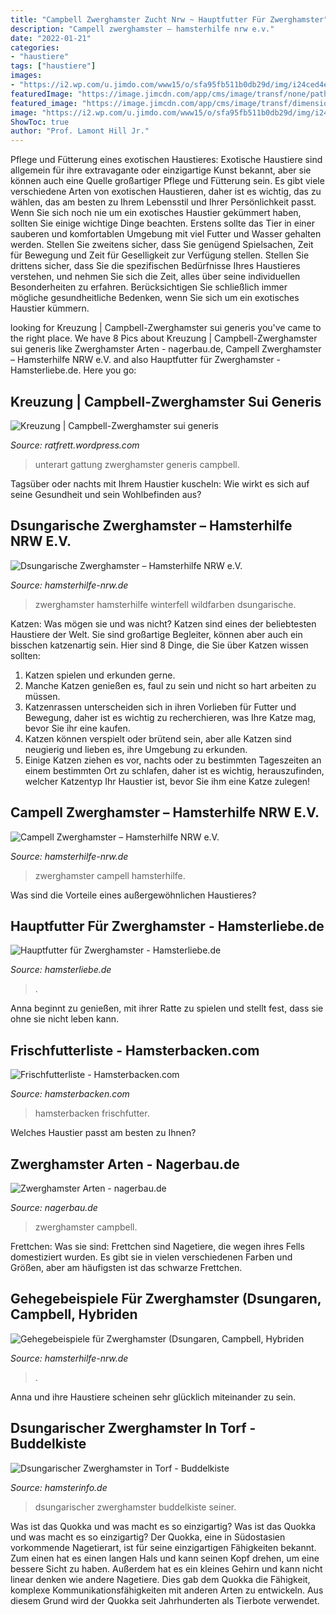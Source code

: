 ```yaml
---
title: "Campbell Zwerghamster Zucht Nrw ~ Hauptfutter Für Zwerghamster"
description: "Campell zwerghamster – hamsterhilfe nrw e.v."
date: "2022-01-21"
categories:
- "haustiere"
tags: ["haustiere"]
images:
- "https://i2.wp.com/u.jimdo.com/www15/o/sfa95fb511b0db29d/img/i24ced4e1647b643b/1357732155/std/familie-gattung-art-unterart.jpg"
featuredImage: "https://image.jimcdn.com/app/cms/image/transf/none/path/sf1cdeecdff4d9b58/image/i5110e3330a80581c/version/1441376191/image.jpg"
featured_image: "https://image.jimcdn.com/app/cms/image/transf/dimension=910x1024:format=jpg/path/sd3391567fdb5cc8b/image/i8c2d44a058d30884/version/1457467828/image.jpg"
image: "https://i2.wp.com/u.jimdo.com/www15/o/sfa95fb511b0db29d/img/i24ced4e1647b643b/1357732155/std/familie-gattung-art-unterart.jpg"
ShowToc: true
author: "Prof. Lamont Hill Jr."
---
```



Pflege und Fütterung eines exotischen Haustieres:
Exotische Haustiere sind allgemein für ihre extravagante oder einzigartige Kunst bekannt, aber sie können auch eine Quelle großartiger Pflege und Fütterung sein. Es gibt viele verschiedene Arten von exotischen Haustieren, daher ist es wichtig, das zu wählen, das am besten zu Ihrem Lebensstil und Ihrer Persönlichkeit passt. Wenn Sie sich noch nie um ein exotisches Haustier gekümmert haben, sollten Sie einige wichtige Dinge beachten. Erstens sollte das Tier in einer sauberen und komfortablen Umgebung mit viel Futter und Wasser gehalten werden. Stellen Sie zweitens sicher, dass Sie genügend Spielsachen, Zeit für Bewegung und Zeit für Geselligkeit zur Verfügung stellen. Stellen Sie drittens sicher, dass Sie die spezifischen Bedürfnisse Ihres Haustieres verstehen, und nehmen Sie sich die Zeit, alles über seine individuellen Besonderheiten zu erfahren. Berücksichtigen Sie schließlich immer mögliche gesundheitliche Bedenken, wenn Sie sich um ein exotisches Haustier kümmern.

	

		
looking for Kreuzung | Campbell-Zwerghamster sui generis you've came to the right place. We have 8 Pics about Kreuzung | Campbell-Zwerghamster sui generis like Zwerghamster Arten - nagerbau.de, Campell Zwerghamster – Hamsterhilfe NRW e.V. and also Hauptfutter für Zwerghamster - Hamsterliebe.de. Here you go:
		
    
## Kreuzung | Campbell-Zwerghamster Sui Generis

<img loading=lazy src="https://i2.wp.com/u.jimdo.com/www15/o/sfa95fb511b0db29d/img/i24ced4e1647b643b/1357732155/std/familie-gattung-art-unterart.jpg" onerror="this.onerror=null;this.src='https://tse3.mm.bing.net/th?id=OIP.6_EtnOvyUtoLG4AyZKsEMQHaE6&amp;pid=15.1';" alt="Kreuzung | Campbell-Zwerghamster sui generis">

_Source: ratfrett.wordpress.com_

>unterart gattung zwerghamster generis campbell. 

	

Tagsüber oder nachts mit Ihrem Haustier kuscheln: Wie wirkt es sich auf seine Gesundheit und sein Wohlbefinden aus?

    
## Dsungarische Zwerghamster – Hamsterhilfe NRW E.V.

<img loading=lazy src="http://www.hamsterhilfe-nrw.de/bilder/stephanie/2011/Nalani/1.JPG" onerror="this.onerror=null;this.src='https://tse1.mm.bing.net/th?id=OIP.aSWHBY58OlJ1slfWdLZXxgHaFl&amp;pid=15.1';" alt="Dsungarische Zwerghamster – Hamsterhilfe NRW e.V.">

_Source: hamsterhilfe-nrw.de_

>zwerghamster hamsterhilfe winterfell wildfarben dsungarische. 

	

Katzen: Was mögen sie und was nicht?
Katzen sind eines der beliebtesten Haustiere der Welt. Sie sind großartige Begleiter, können aber auch ein bisschen katzenartig sein. Hier sind 8 Dinge, die Sie über Katzen wissen sollten:
1. Katzen spielen und erkunden gerne.
2. Manche Katzen genießen es, faul zu sein und nicht so hart arbeiten zu müssen.
3. Katzenrassen unterscheiden sich in ihren Vorlieben für Futter und Bewegung, daher ist es wichtig zu recherchieren, was Ihre Katze mag, bevor Sie ihr eine kaufen.
4. Katzen können verspielt oder brütend sein, aber alle Katzen sind neugierig und lieben es, ihre Umgebung zu erkunden.
5. Einige Katzen ziehen es vor, nachts oder zu bestimmten Tageszeiten an einem bestimmten Ort zu schlafen, daher ist es wichtig, herauszufinden, welcher Katzentyp Ihr Haustier ist, bevor Sie ihm eine Katze zulegen!

    
## Campell Zwerghamster – Hamsterhilfe NRW E.V.

<img loading=lazy src="https://www.hamsterhilfe-nrw.de/bilder/elena/dancer10/7.JPG" onerror="this.onerror=null;this.src='https://tse2.mm.bing.net/th?id=OIP.C6gqJiM_qf1ta5Z6KG_VYAHaFA&amp;pid=15.1';" alt="Campell Zwerghamster – Hamsterhilfe NRW e.V.">

_Source: hamsterhilfe-nrw.de_

>zwerghamster campell hamsterhilfe. 

	

Was sind die Vorteile eines außergewöhnlichen Haustieres?

    
## Hauptfutter Für Zwerghamster - Hamsterliebe.de

<img loading=lazy src="https://image.jimcdn.com/app/cms/image/transf/none/path/sf1cdeecdff4d9b58/image/i5110e3330a80581c/version/1441376191/image.jpg" onerror="this.onerror=null;this.src='https://tse3.mm.bing.net/th?id=OIP.w1PVi256oog714QroL0lfgHaFj&amp;pid=15.1';" alt="Hauptfutter für Zwerghamster - Hamsterliebe.de">

_Source: hamsterliebe.de_

>. 

	

Anna beginnt zu genießen, mit ihrer Ratte zu spielen und stellt fest, dass sie ohne sie nicht leben kann.

    
## Frischfutterliste - Hamsterbacken.com

<img loading=lazy src="https://image.jimcdn.com/app/cms/image/transf/dimension=910x1024:format=jpg/path/sd3391567fdb5cc8b/image/i8c2d44a058d30884/version/1457467828/image.jpg" onerror="this.onerror=null;this.src='https://tse3.mm.bing.net/th?id=OIP.-EZdhD8rPJCsLyQSviBWxQHaE8&amp;pid=15.1';" alt="Frischfutterliste - Hamsterbacken.com">

_Source: hamsterbacken.com_

>hamsterbacken frischfutter. 

	

Welches Haustier passt am besten zu Ihnen?

    
## Zwerghamster Arten - Nagerbau.de

<img loading=lazy src="https://nagerbau.de/wp-content/uploads/2019/01/campbell-hamster.jpg" onerror="this.onerror=null;this.src='https://tse3.mm.bing.net/th?id=OIP.u3NO2I35SBuG_0HaKIE5hQHaFA&amp;pid=15.1';" alt="Zwerghamster Arten - nagerbau.de">

_Source: nagerbau.de_

>zwerghamster campbell. 

	

Frettchen: Was sie sind: Frettchen sind Nagetiere, die wegen ihres Fells domestiziert wurden. Es gibt sie in vielen verschiedenen Farben und Größen, aber am häufigsten ist das schwarze Frettchen.

    
## Gehegebeispiele Für Zwerghamster (Dsungaren, Campbell, Hybriden

<img loading=lazy src="http://www.hamsterhilfe-nrw.de/bilder/wiki/gehegebeispiele/gehege_sherlock.jpg" onerror="this.onerror=null;this.src='https://tse4.mm.bing.net/th?id=OIP.g_vYr6QwIL_2mQjhbVMkqAHaCk&amp;pid=15.1';" alt="Gehegebeispiele für Zwerghamster (Dsungaren, Campbell, Hybriden">

_Source: hamsterhilfe-nrw.de_

>. 

	

Anna und ihre Haustiere scheinen sehr glücklich miteinander zu sein.

    
## Dsungarischer Zwerghamster In Torf - Buddelkiste

<img loading=lazy src="http://www.hamsterinfo.de/f_g_d_10.JPG" onerror="this.onerror=null;this.src='https://tse3.mm.bing.net/th?id=OIP.RWflOHeeOQWu_J3nTcZdzwHaH5&amp;pid=15.1';" alt="Dsungarischer Zwerghamster in Torf - Buddelkiste">

_Source: hamsterinfo.de_

>dsungarischer zwerghamster buddelkiste seiner. 

	

Was ist das Quokka und was macht es so einzigartig?
Was ist das Quokka und was macht es so einzigartig?
Der Quokka, eine in Südostasien vorkommende Nagetierart, ist für seine einzigartigen Fähigkeiten bekannt. Zum einen hat es einen langen Hals und kann seinen Kopf drehen, um eine bessere Sicht zu haben. Außerdem hat es ein kleines Gehirn und kann nicht linear denken wie andere Nagetiere. Dies gab dem Quokka die Fähigkeit, komplexe Kommunikationsfähigkeiten mit anderen Arten zu entwickeln. Aus diesem Grund wird der Quokka seit Jahrhunderten als Tierbote verwendet.

